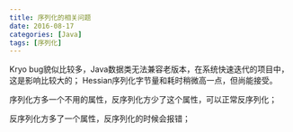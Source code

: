 ```yaml
---
title: 序列化的相关问题
date: 2016-08-17
categories: [Java]
tags: [序列化]
---
```


Kryo bug貌似比较多，Java数据类无法兼容老版本，在系统快速迭代的项目中，这是影响比较大的；
Hessian序列化字节量和耗时稍微高一点，但尚能接受。

序列化方多一个不用的属性，反序列化方少了这个属性，可以正常反序列化；

反序列化方多了一个属性，反序列化的时候会报错；

